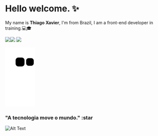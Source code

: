 #  Hello welcome. :sparkles:

My name is **Thiago Xavier**, I'm from Brazil, I am a front-end developer in training.:computer::mortar_board:

<div>
  <a href="https://www.instagram.com/sr.zeroo/" target="_blank"><img src="https://img.shields.io/badge/-Instagram-%23E4405F?style=for-the-badge&logo=instagram&logoColor=white" target="_blank"></a
  <a href = "mailto:thiagoxavier9966@gmail.com"><img src="https://img.shields.io/badge/-Gmail-%23333?style=for-the-badge&logo=gmail&logoColor=white" target="_blank"></a>
  <a href="https://www.linkedin.com/in/thiagoxavier9966/" target="_blank"><img src="https://img.shields.io/badge/-LinkedIn-%230077B5?style=for-the-badge&logo=linkedin&logoColor=white" target="_blank"></a> 
 
  ![Snake animation](https://github.com/rafaballerini/rafaballerini/blob/output/github-contribution-grid-snake.svg)
    </div>
</body>

### "A tecnologia move o mundo." :star
![Alt Text](https://media.giphy.com/media/Zq6vmn4P1sLwQ/giphy.gif)
